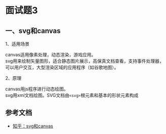 <!-- 2017/8/25 -->

# 面试题3

## 一、svg和canvas

1、适用场景

canvas适用像素处理，动态渲染，游戏应用。</br>
svg用来绘制矢量图形，适合静态图片展示，高保真文档查看，支持事件处理器，可以用户交互，大型渲染区域的应用程序（如谷歌地图）。

2、原理

canvas用js程序进行动态绘图。</br>
svg用xml文档绘图。SVG文档由`<svg>`根元素和基本的形状元素构成

## 参考文档

- [知乎：svg和canvas](https://www.zhihu.com/question/19690014)